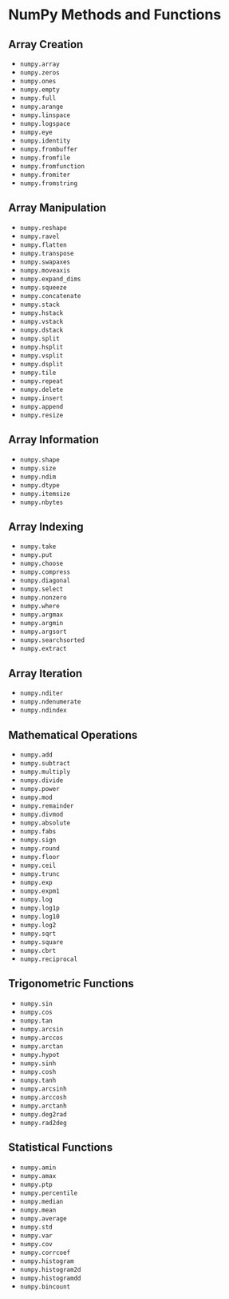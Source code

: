 # NumPy Methods and Functions

## Array Creation
- `numpy.array`
- `numpy.zeros`
- `numpy.ones`
- `numpy.empty`
- `numpy.full`
- `numpy.arange`
- `numpy.linspace`
- `numpy.logspace`
- `numpy.eye`
- `numpy.identity`
- `numpy.frombuffer`
- `numpy.fromfile`
- `numpy.fromfunction`
- `numpy.fromiter`
- `numpy.fromstring`

## Array Manipulation
- `numpy.reshape`
- `numpy.ravel`
- `numpy.flatten`
- `numpy.transpose`
- `numpy.swapaxes`
- `numpy.moveaxis`
- `numpy.expand_dims`
- `numpy.squeeze`
- `numpy.concatenate`
- `numpy.stack`
- `numpy.hstack`
- `numpy.vstack`
- `numpy.dstack`
- `numpy.split`
- `numpy.hsplit`
- `numpy.vsplit`
- `numpy.dsplit`
- `numpy.tile`
- `numpy.repeat`
- `numpy.delete`
- `numpy.insert`
- `numpy.append`
- `numpy.resize`

## Array Information
- `numpy.shape`
- `numpy.size`
- `numpy.ndim`
- `numpy.dtype`
- `numpy.itemsize`
- `numpy.nbytes`

## Array Indexing
- `numpy.take`
- `numpy.put`
- `numpy.choose`
- `numpy.compress`
- `numpy.diagonal`
- `numpy.select`
- `numpy.nonzero`
- `numpy.where`
- `numpy.argmax`
- `numpy.argmin`
- `numpy.argsort`
- `numpy.searchsorted`
- `numpy.extract`

## Array Iteration
- `numpy.nditer`
- `numpy.ndenumerate`
- `numpy.ndindex`

## Mathematical Operations
- `numpy.add`
- `numpy.subtract`
- `numpy.multiply`
- `numpy.divide`
- `numpy.power`
- `numpy.mod`
- `numpy.remainder`
- `numpy.divmod`
- `numpy.absolute`
- `numpy.fabs`
- `numpy.sign`
- `numpy.round`
- `numpy.floor`
- `numpy.ceil`
- `numpy.trunc`
- `numpy.exp`
- `numpy.expm1`
- `numpy.log`
- `numpy.log1p`
- `numpy.log10`
- `numpy.log2`
- `numpy.sqrt`
- `numpy.square`
- `numpy.cbrt`
- `numpy.reciprocal`

## Trigonometric Functions
- `numpy.sin`
- `numpy.cos`
- `numpy.tan`
- `numpy.arcsin`
- `numpy.arccos`
- `numpy.arctan`
- `numpy.hypot`
- `numpy.sinh`
- `numpy.cosh`
- `numpy.tanh`
- `numpy.arcsinh`
- `numpy.arccosh`
- `numpy.arctanh`
- `numpy.deg2rad`
- `numpy.rad2deg`

## Statistical Functions
- `numpy.amin`
- `numpy.amax`
- `numpy.ptp`
- `numpy.percentile`
- `numpy.median`
- `numpy.mean`
- `numpy.average`
- `numpy.std`
- `numpy.var`
- `numpy.cov`
- `numpy.corrcoef`
- `numpy.histogram`
- `numpy.histogram2d`
- `numpy.histogramdd`
- `numpy.bincount`